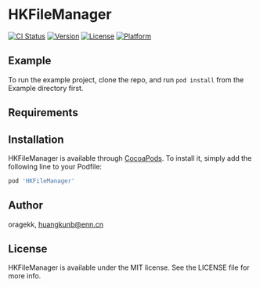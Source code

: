 # HKFileManager

[![CI Status](https://img.shields.io/travis/oragekk/HKFileManager.svg?style=flat)](https://travis-ci.org/oragekk/HKFileManager)
[![Version](https://img.shields.io/cocoapods/v/HKFileManager.svg?style=flat)](https://cocoapods.org/pods/HKFileManager)
[![License](https://img.shields.io/cocoapods/l/HKFileManager.svg?style=flat)](https://cocoapods.org/pods/HKFileManager)
[![Platform](https://img.shields.io/cocoapods/p/HKFileManager.svg?style=flat)](https://cocoapods.org/pods/HKFileManager)

## Example

To run the example project, clone the repo, and run `pod install` from the Example directory first.

## Requirements

## Installation

HKFileManager is available through [CocoaPods](https://cocoapods.org). To install
it, simply add the following line to your Podfile:

```ruby
pod 'HKFileManager'
```

## Author

oragekk, huangkunb@enn.cn

## License

HKFileManager is available under the MIT license. See the LICENSE file for more info.
